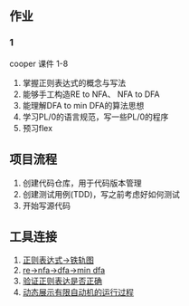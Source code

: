 ## 作业
### 1
cooper 课件 1-8
1. 掌握正则表达式的概念与写法
2. 能够手工构造RE to NFA、 NFA to DFA
3. 能理解DFA to min DFA的算法思想
4. 学习PL/0的语言规范，写一些PL/0的程序
5. 预习flex
## 项目流程
1. 创建代码仓库，用于代码版本管理
2. 创建测试用例(TDD)，写之前考虑好如何测试
3. 开始写源代码
## 工具连接
1. [正则表达式->铁轨图](https://jex.im/regulex/)
2. [re->nfa->dfa->min dfa](https://cyberzhg.github.io/toolbox/regex2nfa)
3. [验证正则表达是否正确](https://regexr.com/)
4. [动态展示有限自动机的运行过程](http://ivanzuzak.info/noam/webapps/fsm_simulator/)